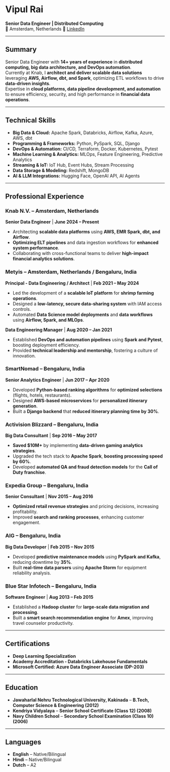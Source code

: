 # Vipul Rai  
**Senior Data Engineer | Distributed Computing**  
📍 Amsterdam, Netherlands
🔗 [LinkedIn](http://linkedin.com/in/vipulrai)  

---

## **Summary**  
Senior Data Engineer with **14+ years of experience** in **distributed computing, big data architecture, and DevOps automation**.  
Currently at Knab, I **architect and deliver scalable data solutions** leveraging **AWS, Airflow, dbt, and Spark**, optimizing ETL workflows to drive **data-driven insights**.  
Expertise in **cloud platforms, data pipeline development, and automation** to ensure efficiency, security, and high performance in **financial data operations**.  

---

## **Technical Skills**  
- **Big Data & Cloud:** Apache Spark, Databricks, Airflow, Kafka, Azure, AWS, dbt  
- **Programming & Frameworks:** Python, PySpark, SQL, Django  
- **DevOps & Automation:** CI/CD, Terraform, Docker, Kubernetes, Pytest  
- **Machine Learning & Analytics:** MLOps, Feature Engineering, Predictive Analytics  
- **Streaming & IoT:** IoT Hub, Event Hubs, Stream Processing  
- **Data Storage & Modeling:** Redshift, MongoDB  
- **AI & LLM Integrations:** Hugging Face, OpenAI API, AI Agents  

---

## **Professional Experience**  

### **Knab N.V.** – Amsterdam, Netherlands  
**Senior Data Engineer** | **June 2024 – Present**  
- Architecting **scalable data platforms** using **AWS, EMR Spark, dbt, and Airflow**.  
- **Optimizing ELT pipelines** and data ingestion workflows for **enhanced system performance**.  
- Collaborating with cross-functional teams to deliver **high-impact financial analytics solutions**.  

### **Metyis** – Amsterdam, Netherlands / Bengaluru, India  
**Principal - Data Engineering / Architect** | **Feb 2021 – May 2024**  
- Led the development of a **scalable IoT platform** for **shrimp farming operations**.  
- Designed a **low-latency, secure data-sharing system** with IAM access controls.  
- Automated **Data Science model deployments** and **data workflows** using **Airflow, Spark, and MLOps**.  

**Data Engineering Manager** | **Aug 2020 – Jan 2021**  
- Established **DevOps and automation pipelines** using **Spark and Pytest**, boosting deployment efficiency.  
- Provided **technical leadership and mentorship**, fostering a culture of innovation.  

### **SmartNomad** – Bengaluru, India  
**Senior Analytics Engineer** | **Jun 2017 – Apr 2020**  
- Developed **Python-based ranking algorithms** for **optimized selections** (flights, hotels, restaurants).  
- Designed **AWS-based microservices** for **personalized itinerary generation**.  
- Built a **Django backend** that **reduced itinerary planning time by 30%**.  

### **Activision Blizzard** – Bengaluru, India  
**Big Data Consultant** | **Sep 2016 – May 2017**  
- **Saved $10M+** by implementing **data-driven gaming analytics strategies**.  
- Upgraded the tech stack to **Apache Spark**, **boosting processing speed by 60%**.  
- Developed **automated QA and fraud detection models** for the **Call of Duty franchise**.  

### **Expedia Group** – Bengaluru, India  
**Senior Consultant** | **Nov 2015 – Aug 2016**  
- **Optimized retail revenue strategies** and pricing decisions, increasing profitability.  
- Improved **search and ranking processes**, enhancing customer engagement.  

### **AIG** – Bengaluru, India  
**Big Data Developer** | **Feb 2015 – Nov 2015**  
- Developed **predictive maintenance models** using **PySpark and Kafka**, reducing downtime by **35%**.  
- Built **real-time data parsers** using **Apache Storm** for equipment reliability analysis.  

### **Blue Star Infotech** – Bengaluru, India  
**Software Engineer** | **Aug 2013 – Feb 2015**  
- Established a **Hadoop cluster** for **large-scale data migration and processing**.  
- Built a **smart search recommendation engine** for **Amex**, improving travel counselor productivity.  

---

## **Certifications**  
- **Deep Learning Specialization**  
- **Academy Accreditation - Databricks Lakehouse Fundamentals**  
- **Microsoft Certified: Azure Data Engineer Associate (DP-203)**  

---

## **Education**  
- **Jawaharlal Nehru Technological University, Kakinada** – **B.Tech, Computer Science & Engineering (2012)**  
- **Kendriya Vidyalaya** – **Senior School Certificate (Class 12) (2008)**  
- **Navy Children School** – **Secondary School Examination (Class 10) (2006)**  

---

## **Languages**  
- **English** – Native/Bilingual  
- **Hindi** – Native/Bilingual  
- **Dutch** – A2  
